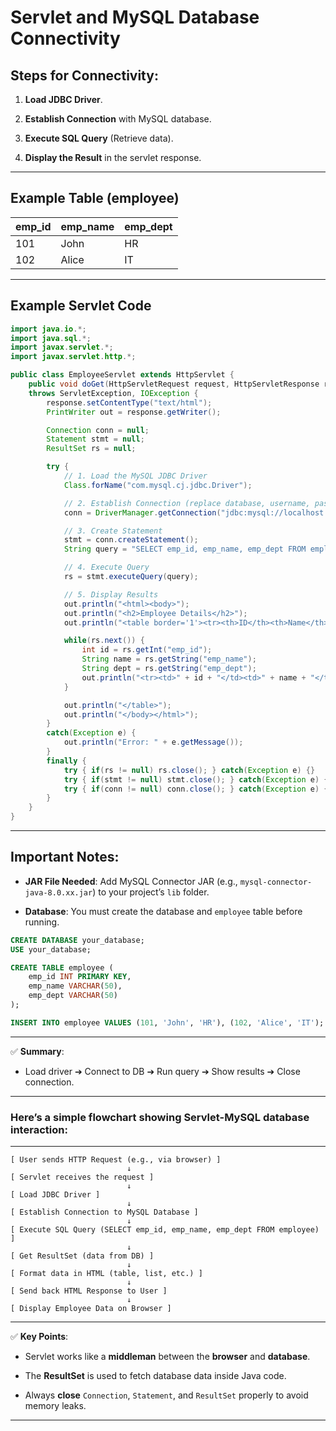 # **Servlet and MySQL Database Connectivity**

## **Steps for Connectivity:**

1. **Load JDBC Driver**.
    
2. **Establish Connection** with MySQL database.
    
3. **Execute SQL Query** (Retrieve data).
    
4. **Display the Result** in the servlet response.
    

---

## **Example Table (employee)**

|emp_id|emp_name|emp_dept|
|---|---|---|
|101|John|HR|
|102|Alice|IT|

---

## **Example Servlet Code**

```java
import java.io.*;
import java.sql.*;
import javax.servlet.*;
import javax.servlet.http.*;

public class EmployeeServlet extends HttpServlet {
    public void doGet(HttpServletRequest request, HttpServletResponse response)
    throws ServletException, IOException {
        response.setContentType("text/html");
        PrintWriter out = response.getWriter();

        Connection conn = null;
        Statement stmt = null;
        ResultSet rs = null;

        try {
            // 1. Load the MySQL JDBC Driver
            Class.forName("com.mysql.cj.jdbc.Driver");

            // 2. Establish Connection (replace database, username, password)
            conn = DriverManager.getConnection("jdbc:mysql://localhost:3306/your_database", "root", "password");

            // 3. Create Statement
            stmt = conn.createStatement();
            String query = "SELECT emp_id, emp_name, emp_dept FROM employee";

            // 4. Execute Query
            rs = stmt.executeQuery(query);

            // 5. Display Results
            out.println("<html><body>");
            out.println("<h2>Employee Details</h2>");
            out.println("<table border='1'><tr><th>ID</th><th>Name</th><th>Department</th></tr>");

            while(rs.next()) {
                int id = rs.getInt("emp_id");
                String name = rs.getString("emp_name");
                String dept = rs.getString("emp_dept");
                out.println("<tr><td>" + id + "</td><td>" + name + "</td><td>" + dept + "</td></tr>");
            }

            out.println("</table>");
            out.println("</body></html>");
        }
        catch(Exception e) {
            out.println("Error: " + e.getMessage());
        }
        finally {
            try { if(rs != null) rs.close(); } catch(Exception e) {}
            try { if(stmt != null) stmt.close(); } catch(Exception e) {}
            try { if(conn != null) conn.close(); } catch(Exception e) {}
        }
    }
}
```

---

## **Important Notes:**

- **JAR File Needed**: Add MySQL Connector JAR (e.g., `mysql-connector-java-8.0.xx.jar`) to your project’s `lib` folder.
    
- **Database**: You must create the database and `employee` table before running.
    

```sql
CREATE DATABASE your_database;
USE your_database;

CREATE TABLE employee (
    emp_id INT PRIMARY KEY,
    emp_name VARCHAR(50),
    emp_dept VARCHAR(50)
);

INSERT INTO employee VALUES (101, 'John', 'HR'), (102, 'Alice', 'IT');
```

---

✅ **Summary**:

- Load driver ➔ Connect to DB ➔ Run query ➔ Show results ➔ Close connection.
    

---

### Here’s a **simple flowchart** showing **Servlet-MySQL database interaction**:

---

```
[ User sends HTTP Request (e.g., via browser) ]
                          ↓
[ Servlet receives the request ]
                          ↓
[ Load JDBC Driver ]
                          ↓
[ Establish Connection to MySQL Database ]
                          ↓
[ Execute SQL Query (SELECT emp_id, emp_name, emp_dept FROM employee) ]
                          ↓
[ Get ResultSet (data from DB) ]
                          ↓
[ Format data in HTML (table, list, etc.) ]
                          ↓
[ Send back HTML Response to User ]
                          ↓
[ Display Employee Data on Browser ]
```

---

✅ **Key Points**:

- Servlet works like a **middleman** between the **browser** and **database**.
    
- The **ResultSet** is used to fetch database data inside Java code.
    
- Always **close** `Connection`, `Statement`, and `ResultSet` properly to avoid memory leaks.
    

---
